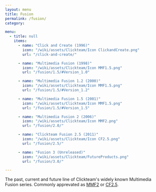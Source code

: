 ```yaml
---
layout: menu
title: Fusion
permalink: /fusion/
category:

menu:
  - title: null
    items:
      - name: "Click and Create (1996)"
        icon: "/wiki/assets/Clickteam/Icon ClickandCreate.png"
        url: "/click-and-create/"

      - name: "Multimedia Fusion (1998)"
        icon: "/wiki/assets/Clickteam/Icon MMF1.5.png"
        url: "/fusion/1.5/#Version_1.0"

      - name: "Multimedia Fusion 1.2 (2000)"
        icon: "/wiki/assets/Clickteam/Icon MMF1.5.png"
        url: "/fusion/1.5/#Version_1.2"

      - name: "Multimedia Fusion 1.5 (2001)"
        icon: "/wiki/assets/Clickteam/Icon MMF1.5.png"
        url: "/fusion/1.5/#Version_1.5"

      - name: "Multimedia Fusion 2 (2006)"
        icon: "/wiki/assets/Clickteam/Icon MMF2.png"
        url: "/fusion/2.0/"

      - name: "Clickteam Fusion 2.5 (2011)"
        icon: "/wiki/assets/Clickteam/Icon CF2.5.png"
        url: "/fusion/2.5/"

      - name: "Fusion 3 (Unreleased)"
        icon: "/wiki/assets/Clickteam/FutureProducts.png"
        url: "/fusion/3.0/"

---
```


The past, current and future line of Clickteam's widely known Multimedia Fusion series.
Commonly apprevated as [MMF2] or [CF2.5].

[MMF2]: /fusion/2.0/
[CF2.5]: /fusion/2.5/
